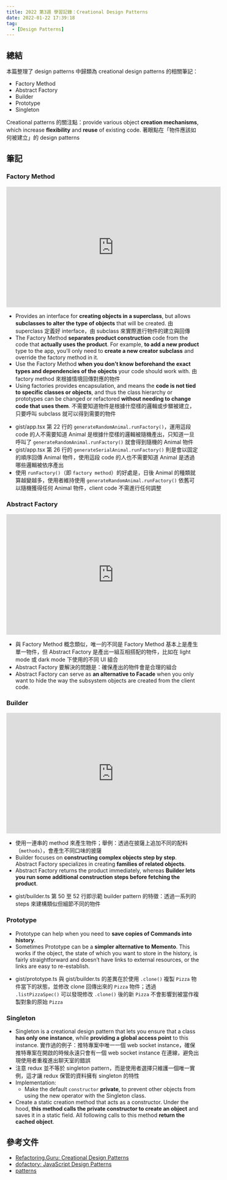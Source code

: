 ```yaml
---
title: 2022 第3週 學習記錄：Creational Design Patterns
date: 2022-01-22 17:39:18
tag:
  - [Design Patterns]
---
```


## 總結

本篇整理了 design patterns 中歸類為 creational design patterns 的相關筆記：

- Factory Method
- Abstract Factory
- Builder
- Prototype
- Singleton

Creational patterns 的關注點：provide various object **creation mechanisms**, which increase **flexibility** and **reuse** of existing code. 著眼點在「物件應該如何被建立」的 design patterns

## 筆記

### Factory Method

<iframe width="560" height="315" src="https://www.youtube.com/embed/EcFVTgRHJLM" title="YouTube video player" frameborder="0" allow="accelerometer; autoplay; clipboard-write; encrypted-media; gyroscope; picture-in-picture" allowfullscreen></iframe>

- Provides an interface for **creating objects in a superclass**, but allows **subclasses to alter the type of objects** that will be created. 由 superclass 定義好 interface，由 subclass 來實際進行物件的建立與回傳
- The Factory Method **separates product construction** code from the code that **actually uses the product**. For example, **to add a new product** type to the app, you’ll only need to **create a new creator subclass** and override the factory method in it.
- Use the Factory Method **when you don’t know beforehand the exact types and dependencies of the objects** your code should work with. 由 factory method 來根據情境回傳對應的物件
- Using factories provides encapsulation, and means the **code is not tied to specific classes or objects**, and thus the class hierarchy or prototypes can be changed or refactored **without needing to change code that uses them**. 不需要知道物件是根據什麼樣的邏輯或步驟被建立，只要呼叫 subclass 就可以得到需要的物件

<script src="https://gist.github.com/tzynwang/cd786a10bedf28a61043a8923ce0fdd6.js"></script>

- gist/app.tsx 第 22 行的 `generateRandomAnimal.runFactory()`，運用這段 code 的人不需要知道 Animal 是根據什麼樣的邏輯被隨機產出，只知道一旦呼叫了 `generateRandomAnimal.runFactory()` 就會得到隨機的 Animal 物件
- gist/app.tsx 第 26 行的 `generateSerialAnimal.runFactory()` 則是會以固定的順序回傳 Animal 物件，使用這段 code 的人也不需要知道 Animal 是透過哪些邏輯被依序產出
- 使用 `runFactory()`（即 `factory method`）的好處是，日後 Animal 的種類就算越變越多，使用者維持使用 `generateRandomAnimal.runFactory()` 依舊可以隨機獲得任何 Animal 物件，client code 不需進行任何調整

### Abstract Factory

<iframe width="560" height="315" src="https://www.youtube.com/embed/v-GiuMmsXj4" title="YouTube video player" frameborder="0" allow="accelerometer; autoplay; clipboard-write; encrypted-media; gyroscope; picture-in-picture" allowfullscreen></iframe>

- 與 Factory Method 概念類似，唯一的不同是 Factory Method 基本上是產生單一物件，但 Abstract Factory 是產出一組互相搭配的物件，比如在 light mode 或 dark mode 下使用的不同 UI 組合
- Abstract Factory 要解決的問題是：確保產出的物件會是合理的組合
- Abstract Factory can serve as **an alternative to Facade** when you only want to hide the way the subsystem objects are created from the client code.

### Builder

<iframe width="560" height="315" src="https://www.youtube.com/embed/ziQqmvfg5XE" title="YouTube video player" frameborder="0" allow="accelerometer; autoplay; clipboard-write; encrypted-media; gyroscope; picture-in-picture" allowfullscreen></iframe>

- 使用一連串的 method 來產生物件；舉例：透過在披薩上追加不同的配料（`methods`），會產生不同口味的披薩
- Builder focuses on **constructing complex objects step by step**. Abstract Factory specializes in creating **families of related objects**.
- Abstract Factory returns the product immediately, whereas **Builder lets you run some additional construction steps before fetching the product**.

<script src="https://gist.github.com/tzynwang/ced5f0ff99570ac61580481dae622b46.js"></script>

- gist/builder.ts 第 50 至 52 行即示範 builder pattern 的特徵：透過一系列的 steps 來建構類似但細節不同的物件

### Prototype

- Prototype can help when you need to **save copies of Commands into history**.
- Sometimes Prototype can be a **simpler alternative to Memento**. This works if the object, the state of which you want to store in the history, is fairly straightforward and doesn’t have links to external resources, or the links are easy to re-establish.

<script src="https://gist.github.com/tzynwang/cdfd010f777a9394e21ac2f9378e4447.js"></script>

- gist/prototype.ts 與 gist/builder.ts 的差異在於使用 `.clone()` 複製 `Pizza` 物件當下的狀態，並修改 clone 回傳出來的 `Pizza` 物件；透過 `.listPizzaSpec()` 可以發現修改 `.clone()` 後的新 `Pizza` 不會影響到被當作複製對象的原始 `Pizza`

### Singleton

- Singleton is a creational design pattern that lets you ensure that a class **has only one instance**, while **providing a global access point** to this instance. 實作過的例子：推特專案中唯一一個 web socket instance，確保推特專案在開啟的時候永遠只會有一個 web socket instance 在連線，避免出現使用者重複進出聊天室的錯誤
- 注意 redux 並不等於 singleton pattern，而是使用者選擇只維護一個唯一實例，這才讓 redux 保管的資料擁有 singleton 的特性
- Implementation:
  - Make the default `constructor` **private**, to prevent other objects from using the new operator with the Singleton class.
- Create a static creation method that acts as a constructor. Under the hood, **this method calls the private constructor to create an object** and saves it in a static field. All following calls to this method **return the cached object**.

## 參考文件

- [Refactoring.Guru: Creational Design Patterns](https://refactoring.guru/design-patterns/creational-patterns)
- [dofactory: JavaScript Design Patterns](https://www.dofactory.com/javascript/design-patterns)
- [patterns](https://www.patterns.dev/posts/introduction/)
